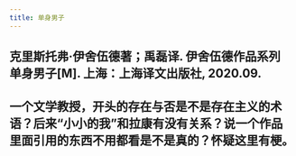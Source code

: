 ```yaml
---
title: 单身男子
---
```


## 克里斯托弗·伊舍伍德著；禹磊译. 伊舍伍德作品系列 单身男子[M]. 上海：上海译文出版社, 2020.09.

## 一个文学教授，开头的存在与否是不是存在主义的术语？后来“小小的我”和拉康有没有关系？说一个作品里面引用的东西不用都看是不是真的？怀疑这里有梗。
##
##
